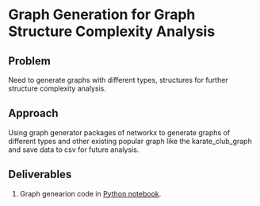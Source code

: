 # Graph Generation for Graph Structure Complexity Analysis

## Problem
Need to generate graphs with different types, structures for further structure complexity analysis.


## Approach
Using graph generator packages of networkx to generate graphs of different types and other existing popular graph like the karate_club_graph and save data to csv for future analysis.

## Deliverables
1. Graph genearion code in [Python notebook](https://github.com/nicolechao/graph-complexity-analysis/blob/master/Graph%20Generation/graph_generation.ipynb).